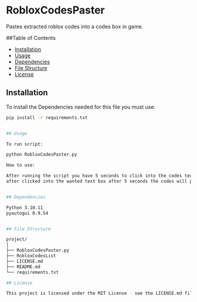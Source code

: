 # RobloxCodesPaster
 
Pastes extracted roblox codes into a codes box in game.

##Table of Contents

- [Installation](#installation)
- [Usage](#usage)
- [Dependencies](#dependencies)
- [File Structure](#file-structure)
- [License](#license)

## Installation

To install the Dependencies needed for this file you must use:
	
```bash
pip install -r requirements.txt


## Usage

To run script:

python RobloxCodesPaster.py

How to use:

After running the script you have 5 seconds to click into the codes text box,
after clicked into the wanted text box after 5 seconds the codes will paste into the text box and press enter and delete themselves make sure not to touch your keyboard when this is going on if you want this to be sucsessful.


## Dependencies

Python 3.10.11
pyautogui 0.9.54


## File Structure

project/
│
├── RobloxCodesPaster.py
├── RobloxCodesList
├── LICENSE.md
├── README.md
└── requirements.txt

## License

This project is licensed under the MIT License - see the LICENSE.md file for details.